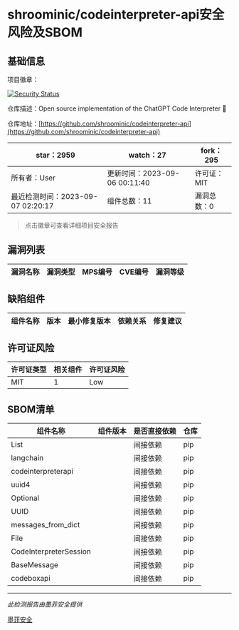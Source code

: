 # shroominic/codeinterpreter-api安全风险及SBOM

## 基础信息

项目徽章：

[![Security Status](https://www.murphysec.com/platform3/v31/badge/1699487647974162432.svg)](https://www.murphysec.com/console/report/1699125249975123968/1699487647974162432)

仓库描述：Open source implementation of the ChatGPT Code Interpreter 👾

仓库地址：[https://github.com/shroominic/codeinterpreter-api](https://github.com/shroominic/codeinterpreter-api)

| star：2959 | watch：27 | fork：295 |
| ----------- | -------------- | ------------ |
| 所有者：User | 更新时间：2023-09-06 00:11:40 | 许可证：MIT |
| 最近检测时间：2023-09-07 02:20:17 | 组件总数：11 | 漏洞总数：0 |

> 点击徽章可查看详细项目安全报告



## 漏洞列表

| 漏洞名称 | 漏洞类型 | MPS编号 | CVE编号 | 漏洞等级 |
| ------- | ------ | ------- | ------ | ----- |





## 缺陷组件

| 组件名称 | 版本 | 最小修复版本 | 依赖关系 | 修复建议 |
| -------- | ---- | ------------ | -------- | -------- |





## 许可证风险

| 许可证类型 | 相关组件 | 许可证风险 |
| ---------- | -------- | ---------- |
|MIT|1|Low|




## SBOM清单

| 组件名称 | 组件版本 | 是否直接依赖 | 仓库 |
| -------- | -------- | ------------ | ---- |
|List||间接依赖|pip|
|langchain||间接依赖|pip|
|codeinterpreterapi||间接依赖|pip|
|uuid4||间接依赖|pip|
|Optional||间接依赖|pip|
|UUID||间接依赖|pip|
|messages_from_dict||间接依赖|pip|
|File||间接依赖|pip|
|CodeInterpreterSession||间接依赖|pip|
|BaseMessage||间接依赖|pip|
|codeboxapi||间接依赖|pip|


------

*此检测报告由墨菲安全提供*

[墨菲安全](www.murphysec.com)